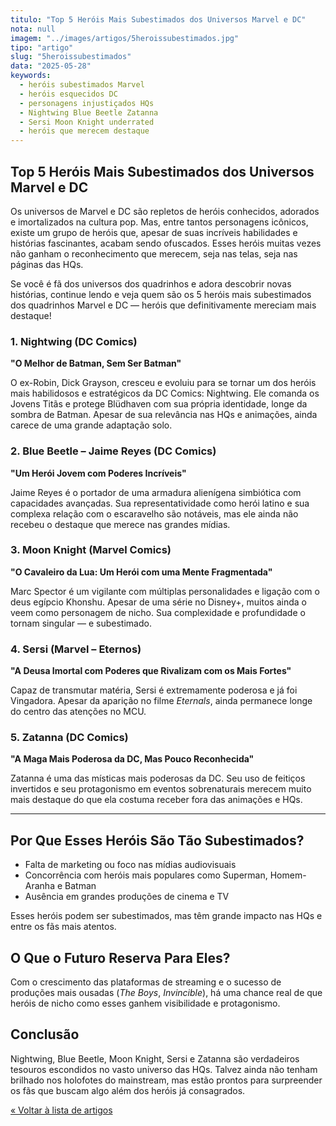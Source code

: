 ```yaml
---
titulo: "Top 5 Heróis Mais Subestimados dos Universos Marvel e DC"
nota: null
imagem: "../images/artigos/5heroissubestimados.jpg"
tipo: "artigo"
slug: "5heroissubestimados"
data: "2025-05-28"
keywords:
  - heróis subestimados Marvel
  - heróis esquecidos DC
  - personagens injustiçados HQs
  - Nightwing Blue Beetle Zatanna
  - Sersi Moon Knight underrated
  - heróis que merecem destaque
---
```


## Top 5 Heróis Mais Subestimados dos Universos Marvel e DC

Os universos de Marvel e DC são repletos de heróis conhecidos, adorados e imortalizados na cultura pop. Mas, entre tantos personagens icônicos, existe um grupo de heróis que, apesar de suas incríveis habilidades e histórias fascinantes, acabam sendo ofuscados. Esses heróis muitas vezes não ganham o reconhecimento que merecem, seja nas telas, seja nas páginas das HQs.

Se você é fã dos universos dos quadrinhos e adora descobrir novas histórias, continue lendo e veja quem são os 5 heróis mais subestimados dos quadrinhos Marvel e DC — heróis que definitivamente mereciam mais destaque!

### 1. Nightwing (DC Comics)

**"O Melhor de Batman, Sem Ser Batman"**

O ex-Robin, Dick Grayson, cresceu e evoluiu para se tornar um dos heróis mais habilidosos e estratégicos da DC Comics: Nightwing. Ele comanda os Jovens Titãs e protege Blüdhaven com sua própria identidade, longe da sombra de Batman. Apesar de sua relevância nas HQs e animações, ainda carece de uma grande adaptação solo.

### 2. Blue Beetle – Jaime Reyes (DC Comics)

**"Um Herói Jovem com Poderes Incríveis"**

Jaime Reyes é o portador de uma armadura alienígena simbiótica com capacidades avançadas. Sua representatividade como herói latino e sua complexa relação com o escaravelho são notáveis, mas ele ainda não recebeu o destaque que merece nas grandes mídias.

### 3. Moon Knight (Marvel Comics)

**"O Cavaleiro da Lua: Um Herói com uma Mente Fragmentada"**

Marc Spector é um vigilante com múltiplas personalidades e ligação com o deus egípcio Khonshu. Apesar de uma série no Disney+, muitos ainda o veem como personagem de nicho. Sua complexidade e profundidade o tornam singular — e subestimado.

### 4. Sersi (Marvel – Eternos)

**"A Deusa Imortal com Poderes que Rivalizam com os Mais Fortes"**

Capaz de transmutar matéria, Sersi é extremamente poderosa e já foi Vingadora. Apesar da aparição no filme *Eternals*, ainda permanece longe do centro das atenções no MCU.

### 5. Zatanna (DC Comics)

**"A Maga Mais Poderosa da DC, Mas Pouco Reconhecida"**

Zatanna é uma das místicas mais poderosas da DC. Seu uso de feitiços invertidos e seu protagonismo em eventos sobrenaturais merecem muito mais destaque do que ela costuma receber fora das animações e HQs.

---

## Por Que Esses Heróis São Tão Subestimados?

- Falta de marketing ou foco nas mídias audiovisuais  
- Concorrência com heróis mais populares como Superman, Homem-Aranha e Batman  
- Ausência em grandes produções de cinema e TV

Esses heróis podem ser subestimados, mas têm grande impacto nas HQs e entre os fãs mais atentos.

## O Que o Futuro Reserva Para Eles?

Com o crescimento das plataformas de streaming e o sucesso de produções mais ousadas (*The Boys*, *Invincible*), há uma chance real de que heróis de nicho como esses ganhem visibilidade e protagonismo.

## Conclusão

Nightwing, Blue Beetle, Moon Knight, Sersi e Zatanna são verdadeiros tesouros escondidos no vasto universo das HQs. Talvez ainda não tenham brilhado nos holofotes do mainstream, mas estão prontos para surpreender os fãs que buscam algo além dos heróis já consagrados.

[&laquo; Voltar à lista de artigos](../artigos.html)
